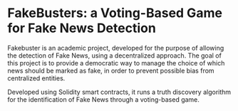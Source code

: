 # FakeBusters: a Voting-Based Game for Fake News Detection
Fakebuster is an academic project, developed for the purpose of allowing the detection of Fake News, using a decentralized approach. The goal of this project is to provide a democratic way to manage the choice of which news should be marked as fake, in order to prevent possible bias from centralized entities.

Developed using Solidity smart contracts, it runs a truth discovery algorithm for the identification of Fake News through a voting-based game.
